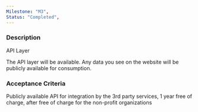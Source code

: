 ```yaml
---
Milestone: "M3",
Status: "Completed",
---
```

<!--lang:en--> 
### Description

API Layer

The API layer will be available. Any data you see on the website will be publicly available
for consumption.



### Acceptance Criteria
Publicly available API for integration by the 3rd party services, 1 year free of charge, after free of charge for the non-profit organizations